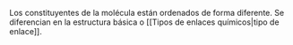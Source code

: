 
Los constituyentes de la molécula están ordenados de forma diferente. Se diferencian en la estructura básica o [[Tipos de enlaces químicos|tipo de enlace]].  